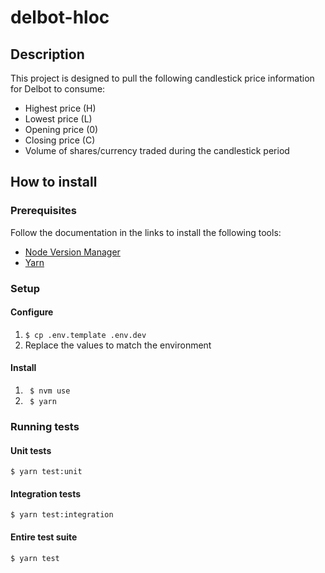 # delbot-hloc

## Description

This project is designed to pull the following candlestick price information for Delbot to consume:
* Highest price (H)
* Lowest price (L)
* Opening price (0)
* Closing price (C)
* Volume of shares/currency traded during the candlestick period

## How to install

### Prerequisites

Follow the documentation in the links to install the following tools:

- [Node Version Manager](https://github.com/nvm-sh/nvm)
- [Yarn](https://yarnpkg.com/lang/en/)

### Setup

#### Configure

1. `$ cp .env.template .env.dev`
2. Replace the values to match the environment

#### Install

1. ` $ nvm use`
2. ` $ yarn`

### Running tests

#### Unit tests

`$ yarn test:unit`

#### Integration tests

`$ yarn test:integration`

#### Entire test suite

`$ yarn test`

